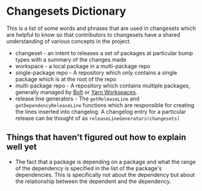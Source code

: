# Changesets Dictionary

This is a list of some words and phrases that are used in changesets which are helpful to know so that contributors to changesets have a shared understanding of various concepts in the project.

- changeset - an intent to releases a set of packages at particular bump types with a summary of the changes made
- workspace - a local package in a multi-package repo
- single-package repo - A repository which only contains a single package which is at the root of the repo
- multi-package repo - A repository which contains multiple packages, generally managed by [Bolt](https://github.com/boltpkg/bolt) or [Yarn Workspaces](https://yarnpkg.com/lang/en/docs/workspaces/).
- release line generators - The `getReleaseLine` and `getDependencyReleaseLine` functions which are responsible for creating the lines inserted into changelog. A changelog entry for a particular release can be thought of as `releaseLineGenerators(changesets)`

## Things that haven't figured out how to explain well yet

- The fact that a package is depending on a package and what the range of the dependency is specified in the list of the package's dependencies. This is specifically not about the dependency but about the relationship between the dependent and the dependency.
